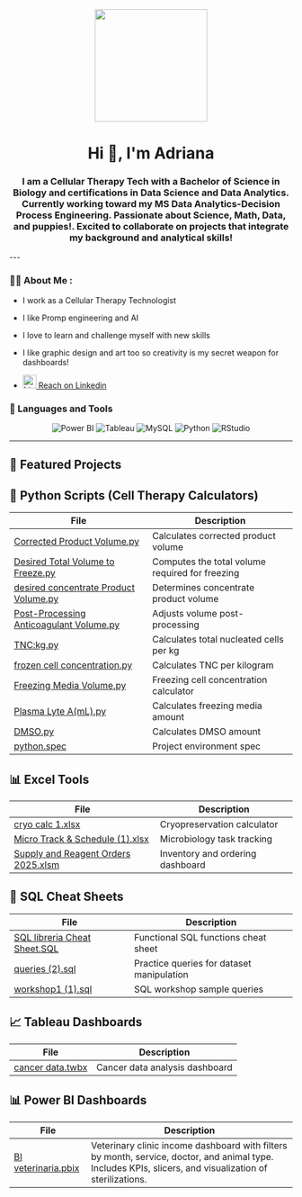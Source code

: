 <div id="header" align="center">
    <img src="https://media.giphy.com/media/l2Je6eSg8ONhujzJC/giphy.gif" width="200" />
    <h1 align="center">Hi 👋, I'm Adriana</h1>
    <h3 align="center">I am a Cellular Therapy Tech with a Bachelor of Science in Biology and certifications in Data Science and Data Analytics. Currently working toward my MS Data Analytics-Decision Process Engineering. Passionate about Science, Math, Data, and puppies!. Excited to collaborate on projects that integrate my background and analytical skills! </h3>
</div>
---



### 👨‍💻 About Me :

- I work as a Cellular Therapy Technologist
- I like Promp engineering and AI
- I love to learn and challenge myself with new skills
- I like graphic design and art too so creativity  is my secret weapon for dashboards!

- <a href="https://www.linkedin.com/in/adriana-janelle-555746152/" target="_blank" rel="noopener noreferrer">
  <img src="https://static-exp1.licdn.com/scds/common/u/images/logos/favicons/v1/favicon.ico" alt="LinkedIn Icon" style="width:24px;height:24px;"> Reach on Linkedin
</a>



### 🔨 Languages and Tools

<p align="center">
  <img src="https://img.shields.io/badge/Power%20BI-F2C811?style=for-the-badge&logo=powerbi&logoColor=black" alt="Power BI"/>
  <img src="https://img.shields.io/badge/Tableau-E97627?style=for-the-badge&logo=tableau&logoColor=white" alt="Tableau"/>
  <img src="https://img.shields.io/badge/MySQL-00758F?style=for-the-badge&logo=mysql&logoColor=white" alt="MySQL"/>
  <img src="https://img.shields.io/badge/Python-3776AB?style=for-the-badge&logo=python&logoColor=white" alt="Python"/>
  <img src="https://img.shields.io/badge/RStudio-75AADB?style=for-the-badge&logo=rstudio&logoColor=white" alt="RStudio"/>
</p>

---

## 📂 Featured Projects
## 🧪 Python Scripts (Cell Therapy Calculators)

| File | Description |
|------|-------------|
| [Corrected Product Volume.py](Corrected%20Product%20Volume.py) | Calculates corrected product volume |
| [Desired Total Volume to Freeze.py](Desired%20Total%20Volume%20to%20Freeze.py) | Computes the total volume required for freezing |
| [desired concentrate Product Volume.py](desired%20concentrate%20Product%20Volume.py) | Determines concentrate product volume |
| [Post-Processing Anticoagulant Volume.py](Post-Processing%20Anticoagulant%20Volume.py) | Adjusts volume post-processing |
| [TNC:kg.py](TNC%3Akg.py) | Calculates total nucleated cells per kg |
| [frozen cell concentration.py](frozen%20cell%20concentration.py) | Calculates TNC per kilogram |
| [Freezing Media Volume.py](Freezing%20Media%20Volume.py) | Freezing cell concentration calculator |
| [Plasma Lyte A(mL).py](Plasma%20Lyte%20A%28mL%29.py) | Calculates freezing media amount |
| [DMSO.py](DMSO.py) | Calculates DMSO amount |
| [python.spec](python.spec) | Project environment spec |

## 📊 Excel Tools

| File | Description |
|------|-------------|
| [cryo calc 1.xlsx](cryo%20calc%201.xlsx) | Cryopreservation calculator |
| [Micro Track & Schedule (1).xlsx](Micro%20Track%20%26%20Schedule%20%281%29.xlsx) | Microbiology task tracking |
| [Supply and Reagent Orders 2025.xlsm](Supply%20and%20Reagent%20Orders%202025.xlsm) | Inventory and ordering dashboard |

## 🧠 SQL Cheat Sheets

| File | Description |
|------|-------------|
| [SQL libreria Cheat Sheet.SQL](SQL%20libreria%20Cheat%20Sheet.SQL) | Functional SQL functions cheat sheet |
| [queries (2).sql](queries%20%282%29.sql) | Practice queries for dataset manipulation |
| [workshop1 (1).sql](workshop1%20%281%29.sql) | SQL workshop sample queries |

## 📈 Tableau Dashboards

| File | Description |
|------|-------------|
| [cancer data.twbx](cancer%20data.twbx) | Cancer data analysis dashboard |

## 📊 Power BI Dashboards

| File | Description |
|------|-------------|
| [BI veterinaria.pbix](BI%20veterinaria.pbix) | Veterinary clinic income dashboard with filters by month, service, doctor, and animal type. Includes KPIs, slicers, and visualization of sterilizations. |
